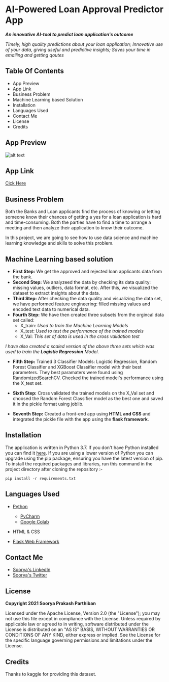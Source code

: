# AI-Powered Loan Approval Predictor App

***An innovative AI-tool to predict loan application's outcome***

*Timely, high quality predictions about your loan application; Innovative use of your data, giving useful and predictive insights; Saves your time in emailing and getting qoutes*

## Table Of Contents
* App Preview
* App Link
* Business Problem
* Machine Learning based Solution
* Installation
* Languages Used
* Contact Me
* License
* Credits

## App Preview
![alt text](https://github.com/drdataSpp/ML-App2-Loan-Approval-Predictor/blob/main/Loan%20Predictor%20App.gif)

## App Link
[Cick Here](https://www.linkedin.com/feed/update/urn:li:activity:6761916487990165504/)

## Business Problem
Both the Banks and Loan applicants find the process of knowing or letting someone know their chances of getting a yes for a loan application is hard and time-consuming. Both the parties have to find a time to arrange a meeting and then analyze their application to know their outcome. 

In this project, we are going to see how to use data science and machine learning knowledge and skills to solve this problem.

## Machine Learning based solution
* **First Step:** We get the approved and rejected loan applicants data from the bank.
* **Second Step:** We analyzeed the data by checking its data quality: missing values, outliers, data format, etc. After this, we visualized the dataset to extract insights about the data.
* **Third Step:** After checking the data quality and visualizing the data set, we have performed feature engineering: filled missing values and encoded text data to numerical data.
* **Fourth Step:** We have then created three subsets from the orgincal data set called:
  * X_train: *Used to train the Machine Learning Models*
  * X_test: *Used to test the performance of the trained models*
  * X_Val: *This set of data is used in the cross validation test*
  
 *I have also created a scaled version of the above three sets which was used to train the **Logistic Regression** Model*.
 
 * **Fifth Step:** Trained 3 Classifier Models: Logistic Regression, Random Forest Classifier and XGBoost Classifier model with their best parameters. They best paramaters were found using RandomizedSearchCV. Checked the trained model's performance using the X_test set.
 
 * **Sixth Step:** Cross validated the trained models on the X_Val set and choosed the Random Forest Classifier model as the best one and saved it in the pickle format using joblib.
 
 * **Seventh Step:** Created a front-end app using **HTML and CSS** and integrated the pickle file with the app using the **flask framework**.
 
## Installation
The application is written in Python 3.7. If you don't have Python installed you can find it [here](https://www.python.org/). If you are using a lower version of Python you can upgrade using the pip package, ensuring you have the latest version of pip. To install the required packages and libraries, run this command in the project directory after cloning the repository :-

```
pip install -r requirements.txt
```
## Languages Used
* [Python](https://www.python.org/)
  * [PyCharm](https://www.jetbrains.com/pycharm/)
  * [Google Colab](https://colab.research.google.com/notebooks/intro.ipynb)
  
* HTML & CSS 

* [Flask Web Framework](https://flask.palletsprojects.com/en/1.1.x/)

## Contact Me
* [Soorya's LinkedIn](https://www.linkedin.com/in/sooryaprakashparthiban/)
* [Soorya's Twitter](https://twitter.com/Drdataspp)

## License
**Copyright 2021 Soorya Prakash Parthiban**

Licensed under the Apache License, Version 2.0 (the "License"); you may not use this file except in compliance with the License. Unless required by applicable law or agreed to in writing, software distributed under the License is distributed on an "AS IS" BASIS, WITHOUT WARRANTIES OR CONDITIONS OF ANY KIND, either express or implied. See the License for the specific language governing permissions and limitations under the License.

## Credits
Thanks to kaggle for providing this dataset.
